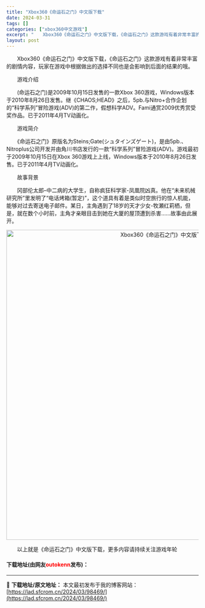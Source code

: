 ```yaml
---
title: "Xbox360《命运石之门》中文版下载"
date: 2024-03-31
tags: []
categories: ["xbox360中文游戏"]
excerpt: "　　Xbox360《命运石之门》中文版下载，《命运石之门》这款游戏有着非常丰富的剧情内容，玩家在游戏中根据做出的选择不同也是会影响到后面的结果的哦。 　　游戏介绍 　　(命运石之门)是2009年10月15日发售的一款Xbox 360游戏，Windows版本于2010年8月26日发售。继《CHAOS;&hellip;"
layout: post
---
```


 <p>　　Xbox360《命运石之门》中文版下载，《命运石之门》这款游戏有着非常丰富的剧情内容，玩家在游戏中根据做出的选择不同也是会影响到后面的结果的哦。</p> <p>　　游戏介绍</p> <p>　　(命运石之门)是2009年10月15日发售的一款Xbox 360游戏，Windows版本于2010年8月26日发售。继《CHAOS;HEAD》之后，5pb.与Nitro+合作企划的&ldquo;科学系列&rdquo;冒险游戏(ADV)的第二作，假想科学ADV。Fami通赏2009优秀赏受奖作品。已于2011年4月TV动画化。</p> <p>　　游戏简介</p> <p>　　《命运石之门》原版名为Steins;Gate(シュタインズゲート)，是由5pb.、Nitroplus公司开发并由角川书店发行的一款&ldquo;科学系列&rdquo;冒险游戏(ADV)。游戏最初于2009年10月15日在Xbox 360游戏上上线，Windows版本于2010年8月26日发售。已于2011年4月TV动画化。</p> <p>　　故事背景</p> <p>　　冈部伦太郎&ndash;中二病的大学生，自称疯狂科学家-凤凰院凶真。他在&ldquo;未来机械研究所&rdquo;里发明了&ldquo;电话烤箱(暂定)&rdquo;，这个道具有着是类似时空旅行的惊人机能，能够对过去寄送电子邮件。某日，主角遇到了18岁的天才少女-牧瀬红莉栖，但是，就在数个小时前，主角才亲眼目击到她在大厦的屋顶遭到杀害&hellip;&hellip;故事由此展开。</p> <p align="center"><img align="" border="0" src="https://lad.sfcrom.cn/wp-content/uploads/2024/03/20240330_66083e2c40ac1.jpg" width="810" alt="Xbox360《命运石之门》中文版下载" /></p> <p>　　以上就是《命运石之门》中文版下载，更多内容请持续关注游戏年轮</p> <p><h4>下载地址(由网友<font color="red">outokenn</font>发布)：</h4></p> 

---
📖 **下载地址/原文地址：** 本文最初发布于我的博客网站：[https://lad.sfcrom.cn/2024/03/98469/](https://lad.sfcrom.cn/2024/03/98469/)
